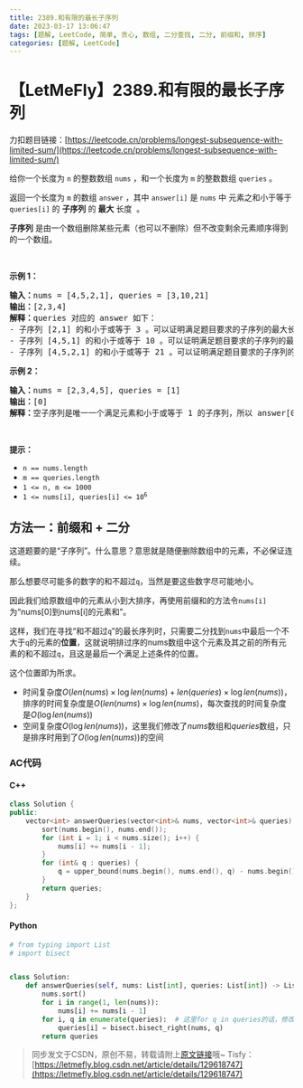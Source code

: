 ```yaml
---
title: 2389.和有限的最长子序列
date: 2023-03-17 13:06:47
tags: [题解, LeetCode, 简单, 贪心, 数组, 二分查找, 二分, 前缀和, 排序]
categories: [题解, LeetCode]
---
```


# 【LetMeFly】2389.和有限的最长子序列

力扣题目链接：[https://leetcode.cn/problems/longest-subsequence-with-limited-sum/](https://leetcode.cn/problems/longest-subsequence-with-limited-sum/)

<p>给你一个长度为 <code>n</code>&nbsp;的整数数组 <code>nums</code> ，和一个长度为 <code>m</code> 的整数数组 <code>queries</code> 。</p>

<p>返回一个长度为 <code>m</code> 的数组<em> </em><code>answer</code><em> </em>，其中<em> </em><code>answer[i]</code><em> </em>是 <code>nums</code> 中<span style=""> </span>元素之和小于等于 <code>queries[i]</code> 的 <strong>子序列</strong> 的 <strong>最大</strong> 长度<span style="">&nbsp;</span><span style=""> </span>。</p>

<p><strong>子序列</strong> 是由一个数组删除某些元素（也可以不删除）但不改变剩余元素顺序得到的一个数组。</p>

<p>&nbsp;</p>

<p><strong>示例 1：</strong></p>

<pre>
<strong>输入：</strong>nums = [4,5,2,1], queries = [3,10,21]
<strong>输出：</strong>[2,3,4]
<strong>解释：</strong>queries 对应的 answer 如下：
- 子序列 [2,1] 的和小于或等于 3 。可以证明满足题目要求的子序列的最大长度是 2 ，所以 answer[0] = 2 。
- 子序列 [4,5,1] 的和小于或等于 10 。可以证明满足题目要求的子序列的最大长度是 3 ，所以 answer[1] = 3 。
- 子序列 [4,5,2,1] 的和小于或等于 21 。可以证明满足题目要求的子序列的最大长度是 4 ，所以 answer[2] = 4 。
</pre>

<p><strong>示例 2：</strong></p>

<pre>
<strong>输入：</strong>nums = [2,3,4,5], queries = [1]
<strong>输出：</strong>[0]
<strong>解释：</strong>空子序列是唯一一个满足元素和小于或等于 1 的子序列，所以 answer[0] = 0 。</pre>

<p>&nbsp;</p>

<p><strong>提示：</strong></p>

<ul>
	<li><code>n == nums.length</code></li>
	<li><code>m == queries.length</code></li>
	<li><code>1 &lt;= n, m &lt;= 1000</code></li>
	<li><code>1 &lt;= nums[i], queries[i] &lt;= 10<sup>6</sup></code></li>
</ul>


    
## 方法一：前缀和 + 二分

这道题要的是“子序列”。什么意思？意思就是随便删除数组中的元素，不必保证连续。

那么想要尽可能多的数字的和不超过```q```，当然是要这些数字尽可能地小。

因此我们给原数组中的元素从小到大排序，再使用前缀和的方法令```nums[i]```为“nums[0]到nums[i]的元素和”。

这样，我们在寻找“和不超过```q```”的最长序列时，只需要二分找到```nums```中最后一个不大于```q```的元素的**位置**，这就说明排过序的nums数组中这个元素及其之前的所有元素的和不超过```q```，且这是最后一个满足上述条件的位置。

这个位置即为所求。

+ 时间复杂度$O(len(nums)\times \log len(nums) + len(queries)\times\log len(nums))$，排序的时间复杂度是$O(len(nums)\times \log len(nums)$，每次查找的时间复杂度是$O(\log len(nums))$
+ 空间复杂度$O(\log len(nums))$，这里我们修改了$nums$数组和$queries$数组，只是排序时用到了$O(\log len(nums))$的空间

### AC代码

#### C++

```cpp
class Solution {
public:
    vector<int> answerQueries(vector<int>& nums, vector<int>& queries) {
        sort(nums.begin(), nums.end());
        for (int i = 1; i < nums.size(); i++) {
            nums[i] += nums[i - 1];
        }
        for (int& q : queries) {
            q = upper_bound(nums.begin(), nums.end(), q) - nums.begin();
        }
        return queries;
    }
};
```

#### Python

```python
# from typing import List
# import bisect


class Solution:
    def answerQueries(self, nums: List[int], queries: List[int]) -> List[int]:
        nums.sort()
        for i in range(1, len(nums)):
            nums[i] += nums[i - 1]
        for i, q in enumerate(queries):  # 这里for q in queries的话，修改q是不会修改queries中的值的
            queries[i] = bisect.bisect_right(nums, q)
        return queries
```

> 同步发文于CSDN，原创不易，转载请附上[原文链接](https://blog.letmefly.xyz/2023/03/17/LeetCode%202389.%E5%92%8C%E6%9C%89%E9%99%90%E7%9A%84%E6%9C%80%E9%95%BF%E5%AD%90%E5%BA%8F%E5%88%97/)哦~
> Tisfy：[https://letmefly.blog.csdn.net/article/details/129618747](https://letmefly.blog.csdn.net/article/details/129618747)
